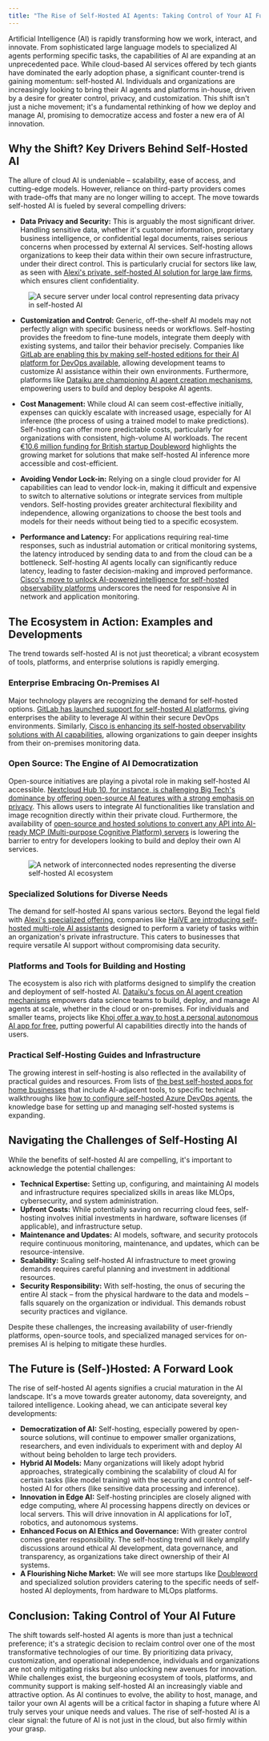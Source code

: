```yaml
---
title: "The Rise of Self-Hosted AI Agents: Taking Control of Your AI Future"
---
```


Artificial Intelligence (AI) is rapidly transforming how we work, interact, and innovate. From sophisticated large language models to specialized AI agents performing specific tasks, the capabilities of AI are expanding at an unprecedented pace. While cloud-based AI services offered by tech giants have dominated the early adoption phase, a significant counter-trend is gaining momentum: self-hosted AI. Individuals and organizations are increasingly looking to bring their AI agents and platforms in-house, driven by a desire for greater control, privacy, and customization. This shift isn't just a niche movement; it's a fundamental rethinking of how we deploy and manage AI, promising to democratize access and foster a new era of AI innovation.

## Why the Shift? Key Drivers Behind Self-Hosted AI

The allure of cloud AI is undeniable – scalability, ease of access, and cutting-edge models. However, reliance on third-party providers comes with trade-offs that many are no longer willing to accept. The move towards self-hosted AI is fueled by several compelling drivers:

*   **Data Privacy and Security:** This is arguably the most significant driver. Handling sensitive data, whether it's customer information, proprietary business intelligence, or confidential legal documents, raises serious concerns when processed by external AI services. Self-hosting allows organizations to keep their data within their own secure infrastructure, under their direct control. This is particularly crucial for sectors like law, as seen with [Alexi's private, self-hosted AI solution for large law firms](https://www.businesswire.com/news/home/20240227902847/en/Alexi-Expands-Offerings-with-Private-Self-Hosted-AI-Solution-for-Large-Law-Firms), which ensures client confidentiality.

<figure>
  <img src="/images/self-hosted-ai-data-privacy" alt="A secure server under local control representing data privacy in self-hosted AI">
</figure>

*   **Customization and Control:** Generic, off-the-shelf AI models may not perfectly align with specific business needs or workflows. Self-hosting provides the freedom to fine-tune models, integrate them deeply with existing systems, and tailor their behavior precisely. Companies like [GitLab are enabling this by making self-hosted editions for their AI platform for DevOps available](https://devops.com/gitlab-makes-self-hosted-edition-for-ai-platform-for-devops-available/), allowing development teams to customize AI assistance within their own environments. Furthermore, platforms like [Dataiku are championing AI agent creation mechanisms](https://www.computerweekly.com/news/366562966/Dataiku-champions-AI-agent-creation-mechanisms), empowering users to build and deploy bespoke AI agents.

*   **Cost Management:** While cloud AI can seem cost-effective initially, expenses can quickly escalate with increased usage, especially for AI inference (the process of using a trained model to make predictions). Self-hosting can offer more predictable costs, particularly for organizations with consistent, high-volume AI workloads. The recent [€10.6 million funding for British startup Doubleword](https://www.eu-startups.com/2024/03/british-startup-doubleword-raises-e10-6-million-to-make-self-hosted-ai-inference-effortless-for-enterprises/) highlights the growing market for solutions that make self-hosted AI inference more accessible and cost-efficient.

*   **Avoiding Vendor Lock-in:** Relying on a single cloud provider for AI capabilities can lead to vendor lock-in, making it difficult and expensive to switch to alternative solutions or integrate services from multiple vendors. Self-hosting provides greater architectural flexibility and independence, allowing organizations to choose the best tools and models for their needs without being tied to a specific ecosystem.

*   **Performance and Latency:** For applications requiring real-time responses, such as industrial automation or critical monitoring systems, the latency introduced by sending data to and from the cloud can be a bottleneck. Self-hosting AI agents locally can significantly reduce latency, leading to faster decision-making and improved performance. [Cisco's move to unlock AI-powered intelligence for self-hosted observability platforms](https://newsroom.cisco.com/c/r/newsroom/en/us/a/y2023/m10/cisco-unlocks-ai-powered-intelligence-for-self-hosted-observability.html) underscores the need for responsive AI in network and application monitoring.

## The Ecosystem in Action: Examples and Developments

The trend towards self-hosted AI is not just theoretical; a vibrant ecosystem of tools, platforms, and enterprise solutions is rapidly emerging.

### Enterprise Embracing On-Premises AI
Major technology players are recognizing the demand for self-hosted options. [GitLab has launched support for self-hosted AI platforms](https://www.infoq.com/news/2023/11/gitlab-ai-self-hosted-platform/), giving enterprises the ability to leverage AI within their secure DevOps environments. Similarly, [Cisco is enhancing its self-hosted observability solutions with AI capabilities](https://newsroom.cisco.com/c/r/newsroom/en/us/a/y2023/m10/cisco-unlocks-ai-powered-intelligence-for-self-hosted-observability.html), allowing organizations to gain deeper insights from their on-premises monitoring data.

### Open Source: The Engine of AI Democratization
Open-source initiatives are playing a pivotal role in making self-hosted AI accessible. [Nextcloud Hub 10, for instance, is challenging Big Tech's dominance by offering open-source AI features with a strong emphasis on privacy](https://www.helpnetsecurity.com/2024/05/07/nextcloud-hub-10-open-source-ai/). This allows users to integrate AI functionalities like translation and image recognition directly within their private cloud. Furthermore, the availability of [open-source and hosted solutions to convert any API into AI-ready MCP (Multi-purpose Cognitive Platform) servers](https://www.marktechpost.com/2024/05/26/8-comprehensive-open-source-and-hosted-solutions-to-seamlessly-convert-any-api-into-ai-ready-mcp-servers/) is lowering the barrier to entry for developers looking to build and deploy their own AI services.

<figure>
  <img src="/images/self-hosted-ai-ecosystem" alt="A network of interconnected nodes representing the diverse self-hosted AI ecosystem">
</figure>

### Specialized Solutions for Diverse Needs
The demand for self-hosted AI spans various sectors. Beyond the legal field with [Alexi's specialized offering](https://www.businesswire.com/news/home/20240227902847/en/Alexi-Expands-Offerings-with-Private-Self-Hosted-AI-Solution-for-Large-Law-Firms), companies like [HaiVE are introducing self-hosted multi-role AI assistants](https://thefinancialexpress.com.bd/trade/haive-introduces-self-hosted-multi-role-ai-assistant) designed to perform a variety of tasks within an organization's private infrastructure. This caters to businesses that require versatile AI support without compromising data security.

### Platforms and Tools for Building and Hosting
The ecosystem is also rich with platforms designed to simplify the creation and deployment of self-hosted AI. [Dataiku's focus on AI agent creation mechanisms](https://www.computerweekly.com/news/366562966/Dataiku-champions-AI-agent-creation-mechanisms) empowers data science teams to build, deploy, and manage AI agents at scale, whether in the cloud or on-premises. For individuals and smaller teams, projects like [Khoj offer a way to host a personal autonomous AI app for free](https://www.kdnuggets.com/hosting-khoj-for-free-your-personal-autonomous-ai-app), putting powerful AI capabilities directly into the hands of users.

### Practical Self-Hosting Guides and Infrastructure
The growing interest in self-hosting is also reflected in the availability of practical guides and resources. From lists of [the best self-hosted apps for home businesses](https://www.xda-developers.com/best-self-hosted-apps-home-business/) that include AI-adjacent tools, to specific technical walkthroughs like [how to configure self-hosted Azure DevOps agents](https://hackernoon.com/how-to-configure-self-hosted-azure-devops-agents), the knowledge base for setting up and managing self-hosted systems is expanding.

## Navigating the Challenges of Self-Hosting AI

While the benefits of self-hosted AI are compelling, it's important to acknowledge the potential challenges:

*   **Technical Expertise:** Setting up, configuring, and maintaining AI models and infrastructure requires specialized skills in areas like MLOps, cybersecurity, and system administration.
*   **Upfront Costs:** While potentially saving on recurring cloud fees, self-hosting involves initial investments in hardware, software licenses (if applicable), and infrastructure setup.
*   **Maintenance and Updates:** AI models, software, and security protocols require continuous monitoring, maintenance, and updates, which can be resource-intensive.
*   **Scalability:** Scaling self-hosted AI infrastructure to meet growing demands requires careful planning and investment in additional resources.
*   **Security Responsibility:** With self-hosting, the onus of securing the entire AI stack – from the physical hardware to the data and models – falls squarely on the organization or individual. This demands robust security practices and vigilance.

Despite these challenges, the increasing availability of user-friendly platforms, open-source tools, and specialized managed services for on-premises AI is helping to mitigate these hurdles.

## The Future is (Self-)Hosted: A Forward Look

The rise of self-hosted AI agents signifies a crucial maturation in the AI landscape. It's a move towards greater autonomy, data sovereignty, and tailored intelligence. Looking ahead, we can anticipate several key developments:

*   **Democratization of AI:** Self-hosting, especially powered by open-source solutions, will continue to empower smaller organizations, researchers, and even individuals to experiment with and deploy AI without being beholden to large tech providers.
*   **Hybrid AI Models:** Many organizations will likely adopt hybrid approaches, strategically combining the scalability of cloud AI for certain tasks (like model training) with the security and control of self-hosted AI for others (like sensitive data processing and inference).
*   **Innovation in Edge AI:** Self-hosting principles are closely aligned with edge computing, where AI processing happens directly on devices or local servers. This will drive innovation in AI applications for IoT, robotics, and autonomous systems.
*   **Enhanced Focus on AI Ethics and Governance:** With greater control comes greater responsibility. The self-hosting trend will likely amplify discussions around ethical AI development, data governance, and transparency, as organizations take direct ownership of their AI systems.
*   **A Flourishing Niche Market:** We will see more startups like [Doubleword](https://www.eu-startups.com/2024/03/british-startup-doubleword-raises-e10-6-million-to-make-self-hosted-ai-inference-effortless-for-enterprises/) and specialized solution providers catering to the specific needs of self-hosted AI deployments, from hardware to MLOps platforms.

## Conclusion: Taking Control of Your AI Future

The shift towards self-hosted AI agents is more than just a technical preference; it's a strategic decision to reclaim control over one of the most transformative technologies of our time. By prioritizing data privacy, customization, and operational independence, individuals and organizations are not only mitigating risks but also unlocking new avenues for innovation. While challenges exist, the burgeoning ecosystem of tools, platforms, and community support is making self-hosted AI an increasingly viable and attractive option. As AI continues to evolve, the ability to host, manage, and tailor your own AI agents will be a critical factor in shaping a future where AI truly serves your unique needs and values. The rise of self-hosted AI is a clear signal: the future of AI is not just in the cloud, but also firmly within your grasp.
